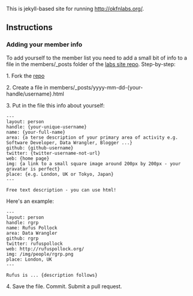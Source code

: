 This is jekyll-based site for running http://okfnlabs.org/.

## Instructions

### Adding your member info

To add yourself to the member list you need to add a small bit of info to a file in the members/_posts folder of the [labs site repo][repo]. Step-by-step:

[repo]: https://github.com/okfn/okfn.github.com

1\. Fork the [repo][]

2\. Create a file in members/_posts/yyyy-mm-dd-{your-handle/username}.html

3\. Put in the file this info about yourself:

    ---
    layout: person
    handle: {your-unique-username}
    name: {your-full-name}
    area: {a terse description of your primary area of activity e.g. Software Developer, Data Wrangler, Blogger ...}
    github: {github-username}
    twitter: {twitter-username-not-url}
    web: {home page}
    img: {a link to a small square image around 200px by 200px - your gravatar is perfect}
    place: {e.g. London, UK or Tokyo, Japan}
    ---

    Free text description - you can use html!

Here's an example:

    ---
    layout: person
    handle: rgrp
    name: Rufus Pollock
    area: Data Wrangler
    github: rgrp
    twitter: rufuspollock
    web: http://rufuspollock.org/
    img: /img/people/rgrp.png
    place: London, UK
    ---

    Rufus is ... {description follows}

4\. Save the file. Commit. Submit a pull request.

